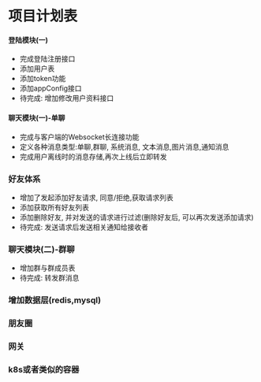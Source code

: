 # 项目计划表
#### 登陆模块(一)
* 完成登陆注册接口
* 添加用户表
* 添加token功能
* 添加appConfig接口
* 待完成: 增加修改用户资料接口

#### 聊天模块(一)-单聊
* 完成与客户端的Websocket长连接功能
* 定义各种消息类型:单聊,群聊, 系统消息, 文本消息,图片消息,通知消息
* 完成用户离线时的消息存储,再次上线后立即转发

### 好友体系
* 增加了发起添加好友请求, 同意/拒绝,获取请求列表
* 添加获取所有好友列表
* 添加删除好友, 并对发送的请求进行过滤(删除好友后, 可以再次发送添加请求)
* 待完成: 发送请求后发送相关通知给接收者

### 聊天模块(二)-群聊
* 增加群与群成员表
* 待完成: 转发群消息


### 增加数据层(redis,mysql)

### 朋友圈


### 网关


### k8s或者类似的容器




